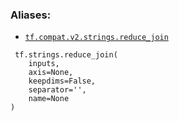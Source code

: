 

### Aliases:

- [ `tf.compat.v2.strings.reduce_join` ](/api_docs/python/tf/strings/reduce_join)



```
 tf.strings.reduce_join(
    inputs,
    axis=None,
    keepdims=False,
    separator='',
    name=None
)
 
```

